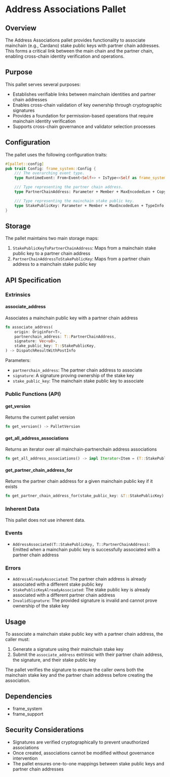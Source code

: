 # Address Associations Pallet

## Overview

The Address Associations pallet provides functionality to associate mainchain (e.g., Cardano) stake public keys with partner chain addresses. This forms a critical link between the main chain and the partner chain, enabling cross-chain identity verification and operations.

## Purpose

This pallet serves several purposes:
- Establishes verifiable links between mainchain identities and partner chain addresses
- Enables cross-chain validation of key ownership through cryptographic signatures
- Provides a foundation for permission-based operations that require mainchain identity verification
- Supports cross-chain governance and validator selection processes

## Configuration

The pallet uses the following configuration traits:

```rust
#[pallet::config]
pub trait Config: frame_system::Config {
    /// The overarching event type.
    type RuntimeEvent: From<Event<Self>> + IsType<<Self as frame_system::Config>::RuntimeEvent>;

    /// Type representing the partner chain address.
    type PartnerChainAddress: Parameter + Member + MaxEncodedLen + Copy + TypeInfo;

    /// Type representing the mainchain stake public key.
    type StakePublicKey: Parameter + Member + MaxEncodedLen + TypeInfo;
}
```

## Storage

The pallet maintains two main storage maps:

1. `StakePublicKeyToPartnerChainAddress`: Maps from a mainchain stake public key to a partner chain address
2. `PartnerChainAddressToStakePublicKey`: Maps from a partner chain address to a mainchain stake public key

## API Specification

### Extrinsics

#### associate_address
Associates a mainchain public key with a partner chain address

```rust
fn associate_address(
    origin: OriginFor<T>,
    partnerchain_address: T::PartnerChainAddress,
    signature: Vec<u8>,
    stake_public_key: T::StakePublicKey,
) -> DispatchResultWithPostInfo
```

Parameters:
- `partnerchain_address`: The partner chain address to associate
- `signature`: A signature proving ownership of the stake key
- `stake_public_key`: The mainchain stake public key to associate

### Public Functions (API)

#### get_version
Returns the current pallet version
```rust
fn get_version() -> PalletVersion
```

#### get_all_address_associations
Returns an iterator over all mainchain-partnerchain address associations
```rust
fn get_all_address_associations() -> impl Iterator<Item = (T::StakePublicKey, T::PartnerChainAddress)>
```

#### get_partner_chain_address_for
Returns the partner chain address for a given mainchain public key if it exists
```rust
fn get_partner_chain_address_for(stake_public_key: &T::StakePublicKey) -> Option<T::PartnerChainAddress>
```

### Inherent Data

This pallet does not use inherent data.

### Events

- `AddressAssociated(T::StakePublicKey, T::PartnerChainAddress)`: Emitted when a mainchain public key is successfully associated with a partner chain address

### Errors

- `AddressAlreadyAssociated`: The partner chain address is already associated with a different stake public key
- `StakePublicKeyAlreadyAssociated`: The stake public key is already associated with a different partner chain address
- `InvalidSignature`: The provided signature is invalid and cannot prove ownership of the stake key

## Usage

To associate a mainchain stake public key with a partner chain address, the caller must:

1. Generate a signature using their mainchain stake key
2. Submit the `associate_address` extrinsic with their partner chain address, the signature, and their stake public key

The pallet verifies the signature to ensure the caller owns both the mainchain stake key and the partner chain address before creating the association.

## Dependencies

- frame_system
- frame_support

## Security Considerations

- Signatures are verified cryptographically to prevent unauthorized associations
- Once created, associations cannot be modified without governance intervention
- The pallet ensures one-to-one mappings between stake public keys and partner chain addresses